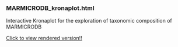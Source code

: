 ### MARMICRODB_kronaplot.html
Interactive Kronaplot for the exploration of taxonomic composition of MARMICRODB

[Click to view rendered version!!](https://htmlpreview.github.io/?https://github.com/slhogle/MARMICRODB/blob/master/MARMICRODB_kronaplot.html)
